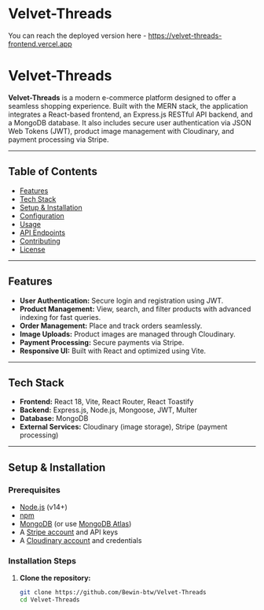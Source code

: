 # Velvet-Threads

You can reach the deployed version here - https://velvet-threads-frontend.vercel.app

# Velvet-Threads

**Velvet-Threads** is a modern e-commerce platform designed to offer a seamless shopping experience. Built with the MERN stack, the application integrates a React-based frontend, an Express.js RESTful API backend, and a MongoDB database. It also includes secure user authentication via JSON Web Tokens (JWT), product image management with Cloudinary, and payment processing via Stripe.

---

## Table of Contents

- [Features](#features)
- [Tech Stack](#tech-stack)
- [Setup & Installation](#setup--installation)
- [Configuration](#configuration)
- [Usage](#usage)
- [API Endpoints](#api-endpoints)
- [Contributing](#contributing)
- [License](#license)

---

## Features

- **User Authentication:** Secure login and registration using JWT.
- **Product Management:** View, search, and filter products with advanced indexing for fast queries.
- **Order Management:** Place and track orders seamlessly.
- **Image Uploads:** Product images are managed through Cloudinary.
- **Payment Processing:** Secure payments via Stripe.
- **Responsive UI:** Built with React and optimized using Vite.

---

## Tech Stack

- **Frontend:** React 18, Vite, React Router, React Toastify
- **Backend:** Express.js, Node.js, Mongoose, JWT, Multer
- **Database:** MongoDB
- **External Services:** Cloudinary (image storage), Stripe (payment processing)

---

## Setup & Installation

### Prerequisites
- [Node.js](https://nodejs.org/en/) (v14+)
- [npm](https://www.npmjs.com/)
- [MongoDB](https://www.mongodb.com/try/download/community) (or use [MongoDB Atlas](https://www.mongodb.com/cloud/atlas))
- A [Stripe account](https://stripe.com/) and API keys
- A [Cloudinary account](https://cloudinary.com/) and credentials

### Installation Steps

1. **Clone the repository:**

   ```bash
   git clone https://github.com/Bewin-btw/Velvet-Threads
   cd Velvet-Threads
